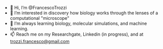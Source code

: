 - 👋 Hi, I’m @FrancescoTrozzi
- 👀 I’m interested in discovery how biology works through the lenses of a computational "microscope"
- 🌱 I’m always learning biology, molecular simulations, and machine learning. 
- 📫 Reach me on my Researchgate, Linkedin (in progress), and at trozzi.francesco@gmail.com

<!---
FrancescoTrozzi/FrancescoTrozzi is a ✨ special ✨ repository because its `README.md` (this file) appears on your GitHub profile.
You can click the Preview link to take a look at your changes.
--->
